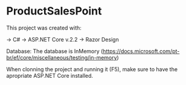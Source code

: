 # ProductSalesPoint

This project was created with:

-> C#
-> ASP.NET Core v.2.2
-> Razor Design

Database: The database is InMemory (https://docs.microsoft.com/pt-br/ef/core/miscellaneous/testing/in-memory)

When clonning the project and running it (F5), make sure to have the apropriate ASP.NET Core installed.